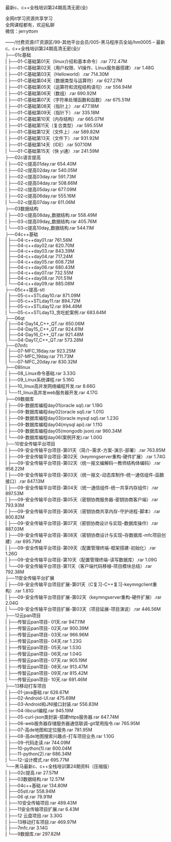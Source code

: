 最新c、c++全栈培训第24期高清无密(全)

全网it学习资源共享学习<br>全网课程都有，欢迎私聊<br>微信：jerryttom<br>

——/付费资源/IT资源区/99-其他平台会员/005-黑马程序员全站/hm0005 – 最新c、c++全栈培训第24期高清无密(全)/<br> ├──01c基础<br> | ├──01-C基础第01天（linux介绍和基本命令）.rar 772.47M<br> | ├──01-C基础第02天（用户权限、VI操作、Linux服务器搭建）.rar 1.48G<br> | ├──01-C基础第03天（Helloworld）.rar 714.30M<br> | ├──01-C基础第04天（数据类型与运算符）.rar 627.27M<br> | ├──01-C基础第05天（运算符和流程结构语句）.rar 556.94M<br> | ├──01-C基础第06天（数组）.rar 690.92M<br> | ├──01-C基础第07天（字符串处理函数和函数）.rar 675.51M<br> | ├──01-C基础第08天（指针上）.rar 477.18M<br> | ├──01-C基础第09天（指针下）.rar 335.18M<br> | ├──01-C基础第10天（内存结构）.rar 665.07M<br> | ├──01-C基础第11天（复合类型）.rar 595.55M<br> | ├──01-C基础第12天（文件上）.rar 589.82M<br> | ├──01-C基础第13天（文件下）.rar 931.92M<br> | ├──01-C基础第14天（IDE）.rar 507.10M<br> | └──01-C基础第15天（快 yi通）.rar 241.59M<br> ├──02c语言提高<br> | ├──02-c提高01day.rar 654.40M<br> | ├──02-c提高02day.rar 540.05M<br> | ├──02-c提高03day.rar 591.73M<br> | ├──02-c提高04day.rar 508.66M<br> | ├──02-c提高05day.rar 677.09M<br> | ├──02-c提高06day.rar 555.16M<br> | └──02-c提高07day.rar 611.06M<br> ├──03数据结构<br> | ├──03-c提高08day_数据结构.rar 558.49M<br> | ├──03-c提高09day_数据结构.rar 405.76M<br> | └──03-c提高10day_数据结构.rar 544.11M<br> ├──04c++基础<br> | ├──04-c++day01.rar 761.56M<br> | ├──04-c++day02.rar 620.70M<br> | ├──04-c++day03.rar 843.39M<br> | ├──04-c++day04.rar 717.24M<br> | ├──04-c++day05.rar 608.72M<br> | ├──04-c++day06.rar 680.43M<br> | ├──04-c++day07.rar 732.55M<br> | ├──04-c++day08.rar 701.51M<br> | └──04-c++day09.rar 885.08M<br> ├──05c++提高-stl<br> | ├──05-c++STLday10.rar 871.09M<br> | ├──05-c++STLday11.rar 894.72M<br> | ├──05-c++STLday12.rar 894.49M<br> | └──05-c++STLday13_贪吃蛇案例.rar 683.64M<br> ├──06qt<br> | ├──04-Day14_C++_QT.rar 650.06M<br> | ├──04-Day15_C++_QT.rar 924.61M<br> | ├──04-Day16_C++_QT.rar 921.48M<br> | └──04-Day17_C++_QT.rar 573.28M<br> ├──07mfc<br> | ├──07-MFC_18day.rar 923.25M<br> | ├──07-MFC_19day.rar 711.73M<br> | └──07-MFC_20day.rar 830.32M<br> ├──08linux<br> | ├──08_Linux命令基础.rar 3.33G<br> | ├──09_Linux系统课程.rar 5.16G<br> | ├──10_linux高并发网络编程开发.rar 8.66G<br> | └──11_linux高并发web服务器开发.rar 4.17G<br> ├──09数据库<br> | ├──09-数据库编程day01(oracle sql).rar 1.19G<br> | ├──09-数据库编程day02(oracle sql).rar 1.01G<br> | ├──09-数据库编程day03(oracle mysql sql).rar 1.23G<br> | ├──09-数据库编程day04(mysql api).rar 1.11G<br> | ├──09-数据库编程day05(mongodb json).rar 960.34M<br> | └──09-数据库编程day06(案例开发).rar 1.00G<br> ├──10安全传输平台项目<br> | ├──09-安全传输平台项目-第01天（简介-需求-方案-演示-部署）.rar 763.85M<br> | ├──09-安全传输平台项目-第02天（keymngserver重构-硬件扩展）.rar 1.74G<br> | ├──09-安全传输平台项目-第02天（统一报文编解码一教师结构体编码）.rar 958.22M<br> | ├──09-安全传输平台项目-第03天（统一报文-动态库制作-统一通信组件-函数接口）.rar 847.13M<br> | ├──09-安全传输平台项目-第04天（统一通信组件-统一共享内存组件）.rar 897.53M<br> | ├──09-安全传输平台项目-第05天（密钥协商服务器-密钥协商客户端）.rar 793.93M<br> | ├──09-安全传输平台项目-第06天（密钥协商共享内存-守护进程-脚本）.rar 800.82M<br> | ├──09-安全传输平台项目-第07天（密钥协商设计与实现–数据库操作）.rar 887.03M<br> | ├──09-安全传输平台项目-第08天（密钥协商设计与实现–存数据库-mfc项目创建）.rar 695.79M<br> | ├──09-安全传输平台项目-第09天（配置管理终端-框架搭建-初始化）.rar 1.26G<br> | ├──09-安全传输平台项目-第10天（配置管理终端-读写数据库）.rar 1.09G<br> | └──09-安全传输平台项目-第11天（客户端代码移植-项目模块总结）.rar 792.38M<br> ├──11安全传输平台扩展<br> | ├──09-安全传输平台项目扩展-第01天（C复习-C++复习-keymngclient重构）.rar 1.81G<br> | ├──09-安全传输平台项目扩展-第02天（keymngserver重构-硬件扩展）.rar 2.04G<br> | └──09-安全传输平台项目扩展-第03天（项目延展-项目演说）.rar 446.56M<br> ├──12云pan项目<br> | ├──传智云pan项目- 01天.rar 947.11M<br> | ├──传智云pan项目- 02天.rar 900.39M<br> | ├──传智云pan项目- 03天.rar 966.96M<br> | ├──传智云pan项目- 04天.rar 1.23G<br> | ├──传智云pan项目- 05天.rar 1.53G<br> | ├──传智云pan项目- 06天.rar 1.04G<br> | ├──传智云pan项目- 07天.rar 905.19M<br> | ├──传智云pan项目- 08天.rar 913.47M<br> | ├──传智云pan项目- 09天.rar 815.42M<br> | └──传智云pan项目- 10天.rar 691.46M<br> ├──13移动打车项目<br> | ├──01-java基础.rar 626.67M<br> | ├──02-Android-UI.rar 475.69M<br> | ├──03-Android和JNI接口封装.rar 556.83M<br> | ├──04-libcurl编程.rar 945.19M<br> | ├──05-curl-json类封装-搭建https服务器.rar 647.74M<br> | ├──06-web服务器存储服务器通信联调-git常用指令.rar 765.95M<br> | ├──07-高de地图和定位服务.rar 781.95M<br> | ├──08-高de地图搜索兴趣点-打车项目业务.rar 1.10G<br> | ├──09-代码走读.rar 744.09M<br> | ├──10-python(1).rar 600.04M<br> | ├──11-python(2).rar 686.34M<br> | └──12-设计模式.rar 695.77M<br> └──黑马最新c、c++全栈培训第24期资料（压缩版）<br> | ├──02c提高.rar 27.57M<br> | ├──03数据结构.rar 12.57M<br> | ├──04c++基础.rar 134.80M<br> | ├──05stl.rar 558.94M<br> | ├──06 qt.rar 78.91M<br> | ├──10安全传输项目.rar 489.43M<br> | ├──11安全传输项目扩展.rar 6.43M<br> | ├──12 云盘项目.rar 3.30G<br> | ├──13移动打车项目.rar 469.97M<br> | ├──7mfc.rar 3.14G<br> | └──9数据库.rar 297.82M